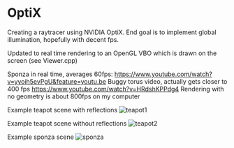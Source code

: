 # OptiX

Creating a raytracer using NVIDIA OptiX.  End goal is to implement global illumination, hopefully with decent fps.

Updated to real time rendering to an OpenGL VBO which is drawn on the screen (see Viewer.cpp)

Sponza in real time, averages 60fps: https://www.youtube.com/watch?v=yyoih5evPgU&feature=youtu.be
Buggy torus video, actually gets closer to 400 fps https://www.youtube.com/watch?v=HRdshKPPdg4
Rendering with no geometry is about 800fps on my computer

Example teapot scene with reflections
![teapot1](https://raw.github.com/jkevin1/OptiX/master/reflect.png)

Example teapot scene without reflections
![teapot2](https://raw.github.com/jkevin1/OptiX/master/flat.png)

Example sponza scene
![sponza](https://raw.github.com/jkevin1/OptiX/master/sponza.png)
